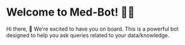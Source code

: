 # Welcome to Med-Bot! 🚀🤖

Hi there, 👋 We're excited to have you on board. This is a powerful bot designed to help you ask queries related to your data/knowledge.


